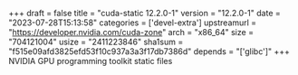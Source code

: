 +++
draft = false
title = "cuda-static 12.2.0-1"
version = "12.2.0-1"
date = "2023-07-28T15:13:58"
categories = ['devel-extra']
upstreamurl = "https://developer.nvidia.com/cuda-zone"
arch = "x86_64"
size = "704121004"
usize = "2411223846"
sha1sum = "f515e09afd3825efd53f10c937a3a3f17db7386d"
depends = "['glibc']"
+++
NVIDIA GPU programming toolkit static files